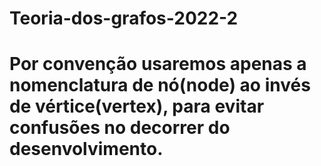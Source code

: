 # Teoria-dos-grafos-2022-2

# Por convenção usaremos apenas a nomenclatura de nó(node) ao invés de vértice(vertex), para evitar confusões no decorrer do desenvolvimento.